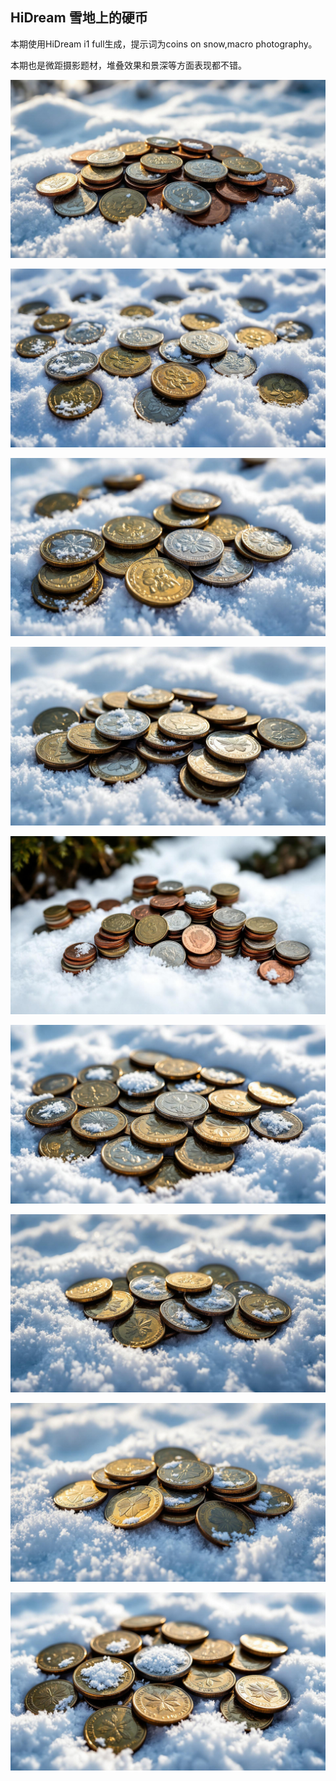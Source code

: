 ## HiDream 雪地上的硬币

本期使用HiDream i1 full生成，提示词为coins on snow,macro photography。

本期也是微距摄影题材，堆叠效果和景深等方面表现都不错。

![ComfyUI_00041_.jpg](https://github.com/Willian7004/media-blog/blob/main/files/202505/2025051305/ComfyUI_00041_.jpg?raw=true)

![ComfyUI_00042_.jpg](https://github.com/Willian7004/media-blog/blob/main/files/202505/2025051305/ComfyUI_00042_.jpg?raw=true)

![ComfyUI_00043_.jpg](https://github.com/Willian7004/media-blog/blob/main/files/202505/2025051305/ComfyUI_00043_.jpg?raw=true)

![ComfyUI_00044_.jpg](https://github.com/Willian7004/media-blog/blob/main/files/202505/2025051305/ComfyUI_00044_.jpg?raw=true)

![ComfyUI_00045_.jpg](https://github.com/Willian7004/media-blog/blob/main/files/202505/2025051305/ComfyUI_00045_.jpg?raw=true)

![ComfyUI_00046_.jpg](https://github.com/Willian7004/media-blog/blob/main/files/202505/2025051305/ComfyUI_00046_.jpg?raw=true)

![ComfyUI_00048_.jpg](https://github.com/Willian7004/media-blog/blob/main/files/202505/2025051305/ComfyUI_00048_.jpg?raw=true)

![ComfyUI_00049_.jpg](https://github.com/Willian7004/media-blog/blob/main/files/202505/2025051305/ComfyUI_00049_.jpg?raw=true)

![ComfyUI_00050_.jpg](https://github.com/Willian7004/media-blog/blob/main/files/202505/2025051305/ComfyUI_00050_.jpg?raw=true)